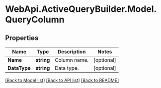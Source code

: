# WebApi.ActiveQueryBuilder.Model.QueryColumn
## Properties

Name | Type | Description | Notes
------------ | ------------- | ------------- | -------------
**Name** | **string** | Column name. | [optional] 
**DataType** | **string** | Data type. | [optional] 

[[Back to Model list]](../README.md#documentation-for-models) [[Back to API list]](../README.md#documentation-for-api-endpoints) [[Back to README]](../README.md)

